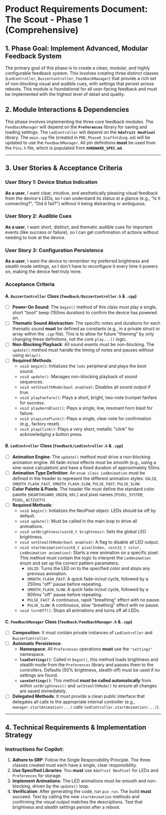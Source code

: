# Product Requirements Document: The Scout - Phase 1 (Comprehensive)

## 1. Phase Goal: Implement Advanced, Modular Feedback System

The primary goal of this phase is to create a clean, modular, and highly configurable feedback system. This involves creating three distinct classes (`LedController`, `BuzzerController`, `FeedbackManager`) that provide a rich set of non-blocking visual and audible cues, with settings that persist across reboots. This module is foundational for all user-facing feedback and must be implemented with the highest level of detail and quality.

## 2. Module Interactions & Dependencies
This phase involves implementing the three core feedback modules. The `FeedbackManager` will depend on the **`Preferences`** library for saving and loading settings. The `LedController` will depend on the **`Adafruit NeoPixel`** library. The `main.cpp` file (created in `PRD_Phase0_Scaffolding.md`) will be updated to use the `FeedbackManager`. All pin definitions **must** be used from the `Pins.h` file, which is populated from **`HARDWARE_SPEC.md`**.

---

## 3. User Stories & Acceptance Criteria

### User Story 1: Device Status Indication
**As a user**, I want clear, intuitive, and aesthetically pleasing visual feedback from the device's LEDs, so I can understand its status at a glance (e.g., "Is it connecting?", "Did it fail?") without it being distracting or ambiguous.

### User Story 2: Audible Cues
**As a user**, I want short, distinct, and thematic audible cues for important events (like success or failure), so I can get confirmation of actions without needing to look at the device.

### User Story 3: Configuration Persistence
**As a user**, I want the device to remember my preferred brightness and stealth mode settings, so I don't have to reconfigure it every time it powers on, making the device feel truly mine.

### Acceptance Criteria

#### A. `BuzzerController` Class (`feedback/BuzzerController.h` & `.cpp`)
* [ ] **Power-On Sound**: The `begin()` method of this class must play a single, short "boot" beep (150ms duration) to confirm the device has powered on.
* [ ] **Thematic Sound Abstraction**: The specific notes and durations for each thematic sound **must** be defined as constants (e.g., in a private struct or array within the `.cpp` file). This is to allow for future "theming" by only changing these definitions, not the core `play...()` logic.
* [ ] **Non-Blocking Playback**: All sound events must be non-blocking. The `update()` method must handle the timing of notes and pauses without using `delay()`.
* [ ] **Required Methods**:
    * `void begin()`: Initializes the `ledc` peripheral and plays the boot sound.
    * `void update()`: Manages non-blocking playback of sound sequences.
    * `void setStealthMode(bool enabled)`: Disables all sound output if true.
    * `void playFanfare()`: Plays a short, bright, two-note trumpet fanfare for success.
    * `void playHornBlast()`: Plays a single, low, resonant horn blast for failure.
    * `void playLutePluck()`: Plays a single, clear note for confirmation (e.g., factory reset).
    * `void playClink()`: Plays a very short, metallic "clink" for acknowledging a button press.

#### B. `LedController` Class (`feedback/LedController.h` & `.cpp`)
* [ ] **Animation Engine**: The `update()` method must drive a non-blocking animation engine. All fade-in/out effects must be smooth (e.g., using a sine-wave calculation) and have a fixed duration of approximately 50ms.
* [ ] **Animation Type Definition**: An `enum class LedAnimation` must be defined in the header to represent the different animation styles: `SOLID`, `SMOOTH_FLASH_FAST`, `SMOOTH_FLASH_SLOW`, `PULSE_FAST`, `PULSE_SLOW`.
* [ ] **Color Palette & Pixels**: The header file must define the standard color palette (`HEARTHGUARD_GREEN`, etc.) and pixel names (`PIXEL_SYSTEM`, `PIXEL_ACTIVITY`).
* [ ] **Required Methods**:
    * `void begin()`: Initializes the NeoPixel object. LEDs should be off by default.
    * `void update()`: Must be called in the main loop to drive all animations.
    * `void setBrightness(uint8_t brightness)`: Sets the global LED brightness.
    * `void setStealthMode(bool enabled)`: A flag to disable all LED output.
    * `void startAnimation(uint8_t pixelIndex, uint32_t color, LedAnimation animation)`: Starts a new animation on a specific pixel. This method must contain the logic to interpret the `LedAnimation` enum and set up the correct pattern parameters.
        * `SOLID`: Turns the LED on to the specified color and stops any previous animation.
        * `SMOOTH_FLASH_FAST`: A quick fade-in/out cycle, followed by a 250ms "off" pause before repeating.
        * `SMOOTH_FLASH_SLOW`: A quick fade-in/out cycle, followed by a 900ms "off" pause before repeating.
        * `PULSE_FAST`: A continuous, rapid "breathing" effect with no pause.
        * `PULSE_SLOW`: A continuous, slow "breathing" effect with no pause.
    * `void turnOff()`: Stops all animations and turns off all LEDs.

#### C. `FeedbackManager` Class (`feedback/FeedbackManager.h` & `.cpp`)
* [ ] **Composition**: It must contain private instances of `LedController` and `BuzzerController`.
* [ ] **Automatic Persistence**:
    * **Namespace**: All `Preferences` operations **must** use the `"settings"` namespace.
    * **`loadSettings()`**: Called in `begin()`, this method loads brightness and stealth mode from the `Preferences` library and passes them to the controllers. Defaults (50% brightness, stealth off) must be used if no settings are found.
    * **`saveSettings()`**: This method **must be called automatically** from within `setBrightness()` and `setStealthMode()` to ensure all changes are saved immediately.
* [ ] **Delegated Methods**: It must provide a clean public interface that delegates all calls to the appropriate internal controller (e.g., `manager.startAnimation(...)` calls `ledController.startAnimation(...)`).

---

## 4. Technical Requirements & Implementation Strategy

### Instructions for Copilot:
1.  **Adhere to SRP**: Follow the Single Responsibility Principle. The three classes created must each have a single, clear responsibility.
2.  **Use Specified Libraries**: You **must** use `Adafruit NeoPixel` for LEDs and `Preferences` for storage.
3.  **Implement Animations**: The LED animations must be smooth and non-blocking, driven by the `update()` loop.
4.  **Verification**: After generating the code, run `pio run`. The build **must** succeed. Test by calling the new `startAnimation` methods and confirming the visual output matches the descriptions. Test that brightness and stealth settings persist after a reboot.